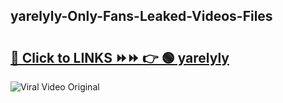 
 ## yarelyly-Only-Fans-Leaked-Videos-Files

# <h2><a href="https://mediaupload.pro?yarelyly">🔗 Click to LINKS ⏩⏩ 👉 🟢 yarelyly </a></h2>

<a href="https://mediaupload.pro?yarelyly" rel="nofollow" data-target="animated-image.originalLink"><img src="https://i.ibb.co.com/xMMVF88/686577567.gif" alt="Viral Video Original" style="max-width: 100%; display: inline-block;" data-target="animated-image.originalImage"></a>
